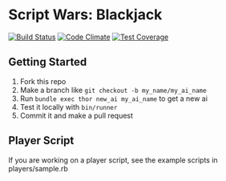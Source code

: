 # Script Wars: Blackjack

[![Build Status](https://travis-ci.org/rubyloco/script-wars-blackjack.svg)](https://travis-ci.org/rubyloco/script-wars-blackjack) [![Code Climate](https://codeclimate.com/github/rubyloco/script-wars-blackjack/badges/gpa.svg)](https://codeclimate.com/github/rubyloco/script-wars-blackjack) [![Test Coverage](https://codeclimate.com/github/rubyloco/script-wars-blackjack/badges/coverage.svg)](https://codeclimate.com/github/rubyloco/script-wars-blackjack/coverage)

## Getting Started

1. Fork this repo
2. Make a branch like `git checkout -b my_name/my_ai_name`
3. Run `bundle exec thor new_ai my_ai_name` to get a new ai
4. Test it locally with `bin/runner`
5. Commit it and make a pull request

## Player Script

If you are working on a player script, see the example scripts in players/sample.rb
